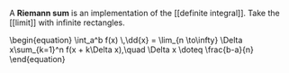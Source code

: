 A **Riemann sum** is an implementation of the [[definite integral]]. Take the [[limit]] with infinite rectangles.

\begin{equation}
\int_a^b f(x) \\,\dd{x} = \lim_{n \to\infty} \Delta x\sum_{k=1}^n f(x + k\Delta x),\quad \Delta x \doteq \frac{b-a}{n}
\end{equation}